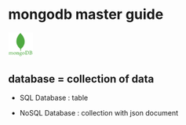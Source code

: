 # mongodb master guide

<img src="./mongodb.png" width="10%" alt="mongidb master guide">

## database = collection of data

- SQL Database : table

- NoSQL Database : collection with json document  
